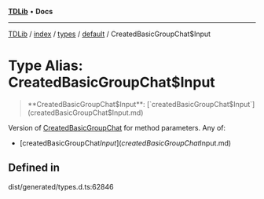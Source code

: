 [**TDLib**](../../../../../../README.md) • **Docs**

***

[TDLib](../../../../../../modules.md) / [index](../../../../../README.md) / [types](../../../README.md) / [default](../README.md) / CreatedBasicGroupChat$Input

# Type Alias: CreatedBasicGroupChat$Input

> **CreatedBasicGroupChat$Input**: [`createdBasicGroupChat$Input`](createdBasicGroupChat$Input.md)

Version of [CreatedBasicGroupChat](CreatedBasicGroupChat-1.md) for method parameters.
Any of:
- [createdBasicGroupChat$Input](createdBasicGroupChat$Input.md)

## Defined in

dist/generated/types.d.ts:62846
